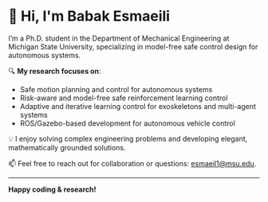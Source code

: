 # 👋 Hi, I'm Babak Esmaeili

I’m a Ph.D. student in the Department of Mechanical Engineering at Michigan State University, specializing in model-free safe control design for autonomous systems.

🔍 **My research focuses on**:
- Safe motion planning and control for autonomous systems
- Risk-aware and model-free safe reinforcement learning control
- Adaptive and iterative learning control for exoskeletons and multi-agent systems
- ROS/Gazebo-based development for autonomous vehicle control

💡 I enjoy solving complex engineering problems and developing elegant, mathematically grounded solutions.

📫 Feel free to reach out for collaboration or questions: esmaeil1@msu.edu.

---

**Happy coding & research!**
